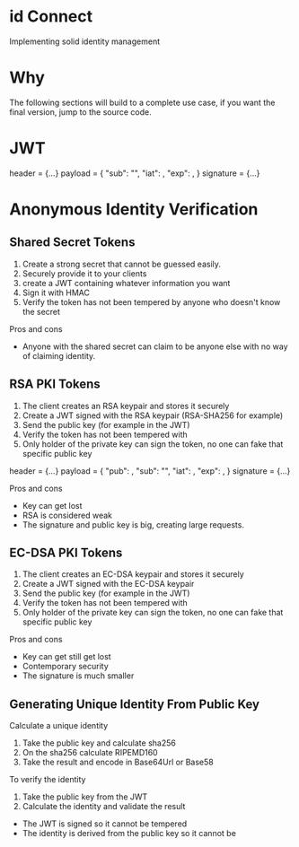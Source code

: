 # id Connect
Implementing solid identity management 

# Why

The following sections will build to a complete use case, if you want the final version, jump to the source code.

# JWT
header = {...}
payload = {
"sub": "",
"iat": <seconds from epoch>,
"exp": <seconds from epoch>,
}
signature = {...}

# Anonymous Identity Verification

## Shared Secret Tokens
1. Create a strong secret that cannot be guessed easily.
2. Securely provide it to your clients
4. create a JWT containing whatever information you want
5. Sign it with HMAC
6. Verify the token has not been tempered by anyone who doesn't know the secret

Pros and cons
* Anyone with the shared secret can claim to be anyone else with no way of claiming identity.

## RSA PKI Tokens
1. The client creates an RSA keypair and stores it securely
2. Create a JWT signed with the RSA keypair (RSA-SHA256 for example)
3. Send the public key (for example in the JWT)
4. Verify the token has not been tempered with
5. Only holder of the private key can sign the token, no one can fake that specific public key

header = {...}
payload = {
"pub": <RSA public key>,
"sub": "",
"iat": <seconds from epoch>,
"exp": <seconds from epoch>,
}
signature = {...}

Pros and cons
* Key can get lost
* RSA is considered weak
* The signature and public key is big, creating large requests.

## EC-DSA PKI Tokens
1. The client creates an EC-DSA keypair and stores it securely
2. Create a JWT signed with the EC-DSA keypair
3. Send the public key (for example in the JWT)
4. Verify the token has not been tempered with
5. Only holder of the private key can sign the token, no one can fake that specific public key

Pros and cons
* Key can get still get lost
* Contemporary security
* The signature is much smaller

## Generating Unique Identity From Public Key
Calculate a unique identity
1. Take the public key and calculate sha256
2. On the sha256 calculate RIPEMD160
3. Take the result and encode in Base64Url or Base58

To verify the identity
1. Take the public key from the JWT
2. Calculate the identity and validate the result

* The JWT is signed so it cannot be tempered
* The identity is derived from the public key so it cannot be 
